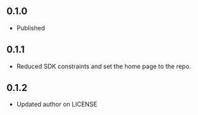 ## 0.1.0

* Published 

## 0.1.1

* Reduced SDK constraints and set the home page to the repo. 

## 0.1.2

* Updated author on LICENSE 
